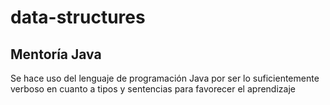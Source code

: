 # data-structures
## Mentoría Java
Se hace uso del lenguaje de programación Java por ser lo suficientemente verboso en cuanto a tipos y sentencias para favorecer el aprendizaje
